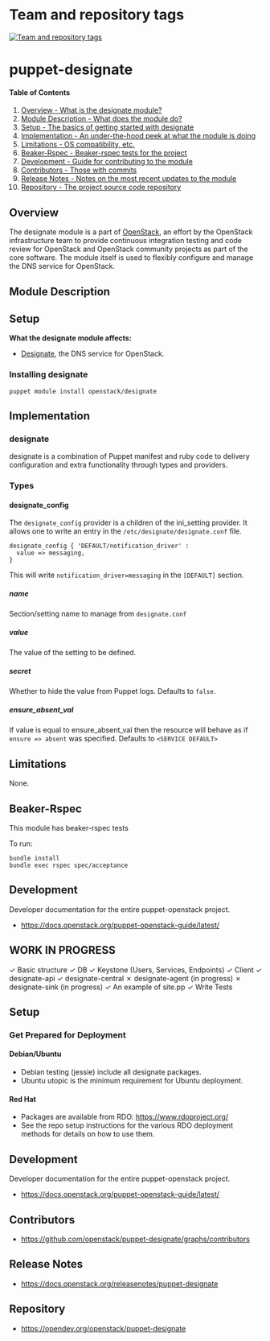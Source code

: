 Team and repository tags
========================

[![Team and repository tags](https://governance.openstack.org/tc/badges/puppet-designate.svg)](https://governance.openstack.org/tc/reference/tags/index.html)

<!-- Change things from this point on -->

puppet-designate
================

#### Table of Contents

1. [Overview - What is the designate module?](#overview)
2. [Module Description - What does the module do?](#module-description)
3. [Setup - The basics of getting started with designate](#setup)
4. [Implementation - An under-the-hood peek at what the module is doing](#implementation)
5. [Limitations - OS compatibility, etc.](#limitations)
6. [Beaker-Rspec - Beaker-rspec tests for the project](#beaker-rspec)
7. [Development - Guide for contributing to the module](#development)
8. [Contributors - Those with commits](#contributors)
9. [Release Notes - Notes on the most recent updates to the module](#release-notes)
10. [Repository - The project source code repository](#repository)

Overview
--------

The designate module is a part of [OpenStack](https://opendev.org/openstack), an effort by the OpenStack infrastructure team to provide continuous integration testing and code review for OpenStack and OpenStack community projects as part of the core software. The module itself is used to flexibly configure and manage the DNS service for OpenStack.

Module Description
------------------

Setup
-----

**What the designate module affects:**

* [Designate](https://docs.openstack.org/designate/latest/), the DNS service for OpenStack.

### Installing designate

    puppet module install openstack/designate

Implementation
--------------

### designate

designate is a combination of Puppet manifest and ruby code to delivery configuration and extra functionality through types and providers.

### Types

#### designate_config

The `designate_config` provider is a children of the ini_setting provider. It allows one to write an entry in the `/etc/designate/designate.conf` file.

```puppet
designate_config { 'DEFAULT/notification_driver' :
  value => messaging,
}
```

This will write `notification_driver=messaging` in the `[DEFAULT]` section.

##### name

Section/setting name to manage from `designate.conf`

##### value

The value of the setting to be defined.

##### secret

Whether to hide the value from Puppet logs. Defaults to `false`.

##### ensure_absent_val

If value is equal to ensure_absent_val then the resource will behave as if `ensure => absent` was specified. Defaults to `<SERVICE DEFAULT>`

Limitations
-----------

None.

Beaker-Rspec
------------

This module has beaker-rspec tests

To run:

```shell
bundle install
bundle exec rspec spec/acceptance
```

Development
-----------

Developer documentation for the entire puppet-openstack project.

* https://docs.openstack.org/puppet-openstack-guide/latest/

WORK IN PROGRESS
----------------

✓ Basic structure
✓ DB
✓ Keystone (Users, Services, Endpoints)
✓ Client
✓ designate-api
✓ designate-central
✗ designate-agent (in progress)
✗ designate-sink  (in progress)
✓ An example of site.pp
✓ Write Tests

Setup
-----

### Get Prepared for Deployment

#### Debian/Ubuntu

* Debian testing (jessie) include all designate packages.
* Ubuntu utopic is the minimum requirement for Ubuntu deployment.

#### Red Hat

* Packages are available from RDO: https://www.rdoproject.org/
* See the repo setup instructions for the various RDO deployment methods for
  details on how to use them.

Development
-----------

Developer documentation for the entire puppet-openstack project.

* https://docs.openstack.org/puppet-openstack-guide/latest/

Contributors
------------

* https://github.com/openstack/puppet-designate/graphs/contributors

Release Notes
-------------

* https://docs.openstack.org/releasenotes/puppet-designate

Repository
----------

* https://opendev.org/openstack/puppet-designate


